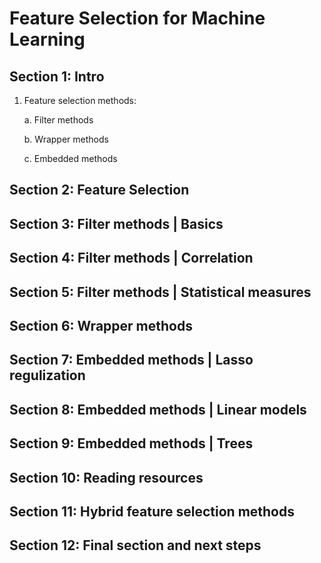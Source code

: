 # Feature Selection for Machine Learning

## Section 1: Intro

1. Feature selection methods:

	a. Filter methods

	b. Wrapper methods
	
	c. Embedded methods

## Section 2: Feature Selection

## Section 3: Filter methods | Basics

## Section 4: Filter methods | Correlation

## Section 5: Filter methods | Statistical measures

## Section 6: Wrapper methods

## Section 7: Embedded methods | Lasso regulization

## Section 8: Embedded methods | Linear models

## Section 9: Embedded methods | Trees

## Section 10: Reading resources

## Section 11: Hybrid feature selection methods

## Section 12: Final section and next steps
